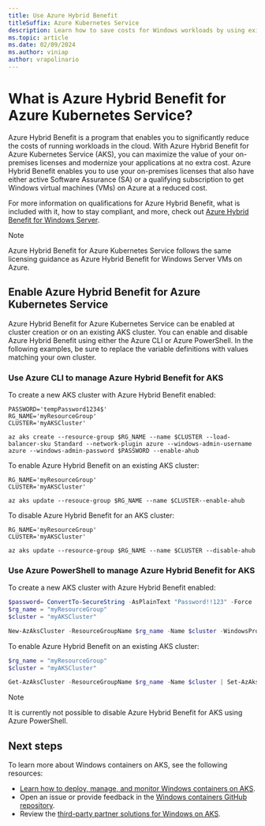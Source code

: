 ```yaml
---
title: Use Azure Hybrid Benefit
titleSuffix: Azure Kubernetes Service
description: Learn how to save costs for Windows workloads by using existing Windows Server licenses on Azure Kubernetes Service.
ms.topic: article
ms.date: 02/09/2024
ms.author: viniap
author: vrapolinario
---
```


# What is Azure Hybrid Benefit for Azure Kubernetes Service?

Azure Hybrid Benefit is a program that enables you to significantly reduce the costs of running workloads in the cloud. With Azure Hybrid Benefit for Azure Kubernetes Service (AKS), you can maximize the value of your on-premises licenses and modernize your applications at no extra cost. Azure Hybrid Benefit enables you to use your on-premises licenses that also have either active Software Assurance (SA) or a qualifying subscription to get Windows virtual machines (VMs) on Azure at a reduced cost.

For more information on qualifications for Azure Hybrid Benefit, what is included with it, how to stay compliant, and more, check out [Azure Hybrid Benefit for Windows Server](/azure/virtual-machines/windows/hybrid-use-benefit-licensing).

>[!Note]
>Azure Hybrid Benefit for Azure Kubernetes Service follows the same licensing guidance as Azure Hybrid Benefit for Windows Server VMs on Azure.

## Enable Azure Hybrid Benefit for Azure Kubernetes Service

Azure Hybrid Benefit for Azure Kubernetes Service can be enabled at cluster creation or on an existing AKS cluster. You can enable and disable Azure Hybrid Benefit using either the Azure CLI or Azure PowerShell. In the following examples, be sure to replace the variable definitions with values matching your own cluster.

### Use Azure CLI to manage Azure Hybrid Benefit for AKS

To create a new AKS cluster with Azure Hybrid Benefit enabled:

```azurecli
PASSWORD='tempPassword1234$'
RG_NAME='myResourceGroup'
CLUSTER='myAKSCluster'

az aks create --resource-group $RG_NAME --name $CLUSTER --load-balancer-sku Standard --network-plugin azure --windows-admin-username azure --windows-admin-password $PASSWORD --enable-ahub
```

To enable Azure Hybrid Benefit on an existing AKS cluster:

```azurecli
RG_NAME='myResourceGroup'
CLUSTER='myAKSCluster'

az aks update --resouce-group $RG_NAME --name $CLUSTER--enable-ahub
```

To disable Azure Hybrid Benefit for an AKS cluster:

```azurecli
RG_NAME='myResourceGroup'
CLUSTER='myAKSCluster'

az aks update --resource-group $RG_NAME --name $CLUSTER --disable-ahub
```

### Use Azure PowerShell to manage Azure Hybrid Benefit for AKS

To create a new AKS cluster with Azure Hybrid Benefit enabled:

```powershell
$password= ConvertTo-SecureString -AsPlainText "Password!!123" -Force
$rg_name = "myResourceGroup"
$cluster = "myAKSCluster"

New-AzAksCluster -ResourceGroupName $rg_name -Name $cluster -WindowsProfileAdminUserName azureuser -WindowsProfileAdminUserPassword $cred -NetworkPlugin azure -NodeVmSetType VirtualMachineScaleSets --EnableAHUB
```

To enable Azure Hybrid Benefit on an existing AKS cluster:

```powershell
$rg_name = "myResourceGroup"
$cluster = "myAKSCluster"

Get-AzAksCluster -ResourceGroupName $rg_name -Name $cluster | Set-AzAksCluster -EnableAHUB
```

>[!Note]
>It is currently not possible to disable Azure Hybrid Benefit for AKS using Azure PowerShell.

## Next steps

To learn more about Windows containers on AKS, see the following resources:

* [Learn how to deploy, manage, and monitor Windows containers on AKS](/training/paths/deploy-manage-monitor-wincontainers-aks).
* Open an issue or provide feedback in the [Windows containers GitHub repository](https://github.com/microsoft/Windows-Containers/issues).
* Review the [third-party partner solutions for Windows on AKS](windows-aks-partner-solutions.md).
